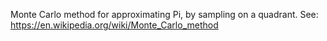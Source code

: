 Monte Carlo method for approximating Pi, by sampling on a quadrant.
See:
https://en.wikipedia.org/wiki/Monte_Carlo_method
